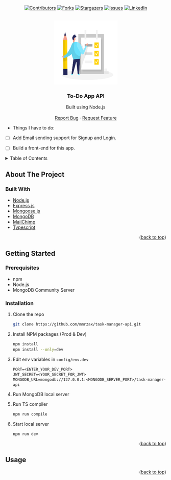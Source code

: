<div align="center">

[![Contributors][contributors-shield]][contributors-url]
[![Forks][forks-shield]][forks-url]
[![Stargazers][stars-shield]][stars-url]
[![Issues][issues-shield]][issues-url]
[![LinkedIn][linkedin-shield]][linkedin-url]

</div>

<!-- PROJECT LOGO -->
<br />
<div align="center">
  <a href="https://github.com/mmrzax/task-manager-api">
    <img src="logo.svg" alt="Logo" width="200" height="200">
  </a>

<h3 align="center">To-Do App API</h3>

  <p align="center">
    Built using Node.js
    <br />
    <br />
    <a href="https://github.com/mmrzax/task-manager-api/issues">Report Bug</a>
    ·
    <a href="https://github.com/mmrzax/task-manager-api/issues">Request Feature</a>
  </p>
</div>


* Things I have to do:
- [ ] Add Email sending support for Signup and Login.
- [ ] Build a front-end for this app.


<!-- TABLE OF CONTENTS -->
<details>
  <summary>Table of Contents</summary>
  <ol>
    <li>
      <a href="#about-the-project">About The Project</a>
      <ul>
        <li><a href="#built-with">Built With</a></li>
      </ul>
    </li>
    <li>
      <a href="#getting-started">Getting Started</a>
      <ul>
        <li><a href="#prerequisites">Prerequisites</a></li>
        <li><a href="#installation">Installation</a></li>
      </ul>
    </li>
    <li><a href="#usage">Usage</a></li>
    <li><a href="#roadmap">Roadmap</a></li>
    <li><a href="#contributing">Contributing</a></li>
    <li><a href="#license">License</a></li>
    <li><a href="#contact">Contact</a></li>
    <li><a href="#acknowledgments">Acknowledgments</a></li>
  </ol>
</details>



<!-- ABOUT THE PROJECT -->
## About The Project



### Built With

* [Node.js](https://nodejs.org/en/)
* [Express.js](https://expressjs.com/)
* [Mongoose.js](https://mongoosejs.com/)
* [MongoDB](https://www.mongodb.com/)
* [MailChimp](https://mailchimp.com/)
* [Typescript](https://www.typescriptlang.org/)

<p align="right">(<a href="#top">back to top</a>)</p>



<!-- GETTING STARTED -->
## Getting Started


### Prerequisites

* npm
* Node.js
* MongoDB Community Server

### Installation

1. Clone the repo
   ```sh
   git clone https://github.com/mmrzax/task-manager-api.git
   ```
2. Install NPM packages (Prod & Dev)
   ```sh
   npm install
   npm install --only=dev
   ```
3. Edit env variables in `config/env.dev`
   ```dev
   PORT=<ENTER_YOUR_DEV_PORT>
   JWT_SECRET=<YOUR_SECRET_FOR_JWT>
   MONGODB_URL=mongodb://127.0.0.1:<MONGODB_SERVER_PORT>/task-manager-api
   ```
4. Run MongoDB local server

5. Run TS compiler
   ```sh
   npm run compile
   ```
6. Start local server
   ```sh
   npm run dev
   ```


<p align="right">(<a href="#top">back to top</a>)</p>



<!-- USAGE EXAMPLES -->
## Usage

<p align="right">(<a href="#top">back to top</a>)</p>






<!-- MARKDOWN LINKS & IMAGES -->
<!-- https://www.markdownguide.org/basic-syntax/#reference-style-links -->
[contributors-shield]: https://img.shields.io/github/contributors/mmrzax/task-manager-api.svg?style=for-the-badge
[contributors-url]: https://github.com/mmrzax/task-manager-api/graphs/contributors
[forks-shield]: https://img.shields.io/github/forks/mmrzax/task-manager-api.svg?style=for-the-badge
[forks-url]: https://github.com/mmrzax/task-manager-api/network/members
[stars-shield]: https://img.shields.io/github/stars/mmrzax/task-manager-api.svg?style=for-the-badge
[stars-url]: https://github.com/mmrzax/task-manager-api/stargazers
[issues-shield]: https://img.shields.io/github/issues/mmrzax/task-manager-api.svg?style=for-the-badge
[issues-url]: https://github.com/mmrzax/task-manager-api/issues
[linkedin-shield]: https://img.shields.io/badge/-LinkedIn-black.svg?style=for-the-badge&logo=linkedin&colorB=555
[linkedin-url]: https://linkedin.com/in/mohammad-reza-fathi-10731521a

